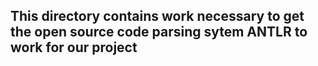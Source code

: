 ## This directory contains work necessary to get the open source code parsing sytem ANTLR to work for our project
#
